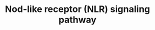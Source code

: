 ---
annotations:
- type: Pathway Ontology
  value: NOD-like receptor signaling pathway
authors:
- MaintBot
- Ddigles
- AlexanderPico
- Eweitz
description: Mammalian cells have evolved a set of specialized pattern recognition-molecules
  (PRMs) to detect conserved molecular motifs present on pathogens known as pathogen-associated-molecular-patterns
  (PAMPs). NLR proteins (alternatively named NBD-LRR or CATERPILLER) represent one
  subclass of PRMs that have recently attracted much attention. Their cytoplasmic
  location differs from the classical PRMs which are mostly membrane spanning receptors
  (such as the Toll-like-receptors (TLRs) or lectins) and accordingly NLRs were proposed
  to be activated mainly by intracellular bacterial pathogens.
last-edited: 2021-05-16
organisms:
- Rattus norvegicus
redirect_from:
- /index.php/Pathway:WP1294
- /instance/WP1294
schema-jsonld:
- '@context': https://schema.org/
  '@id': https://wikipathways.github.io/pathways/WP1294.html
  '@type': Dataset
  creator:
    '@type': Organization
    name: WikiPathways
  description: Mammalian cells have evolved a set of specialized pattern recognition-molecules
    (PRMs) to detect conserved molecular motifs present on pathogens known as pathogen-associated-molecular-patterns
    (PAMPs). NLR proteins (alternatively named NBD-LRR or CATERPILLER) represent one
    subclass of PRMs that have recently attracted much attention. Their cytoplasmic
    location differs from the classical PRMs which are mostly membrane spanning receptors
    (such as the Toll-like-receptors (TLRs) or lectins) and accordingly NLRs were
    proposed to be activated mainly by intracellular bacterial pathogens.
  keywords:
  - Mapk8
  - Cd40
  - Ikbkg
  - ERBB2IP
  - Ephb2
  - TriDAP
  - Ikbkb
  - CARD
  - MAPK
  - Map3k7
  - Chuk
  - RelA
  - MDP
  - DAMPS
  license: CC0
  name: Nod-like receptor (NLR) signaling pathway
seo: CreativeWork
title: Nod-like receptor (NLR) signaling pathway
wpid: WP1294
---